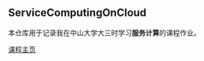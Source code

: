 ## ServiceComputingOnCloud

本仓库用于记录我在中山大学大三时学习**服务计算**的课程作业。

[课程主页](https://pmlpml.github.io/ServiceComputingOnCloud/)

